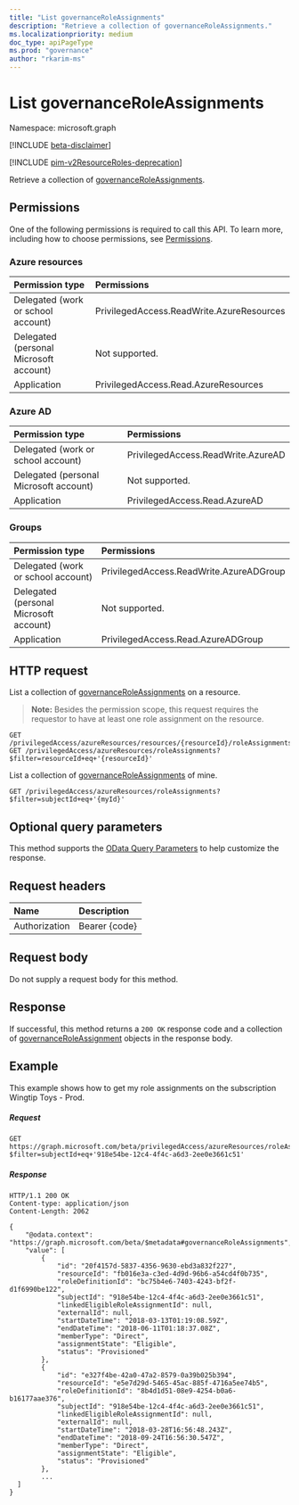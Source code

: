 ```yaml
---
title: "List governanceRoleAssignments"
description: "Retrieve a collection of governanceRoleAssignments."
ms.localizationpriority: medium
doc_type: apiPageType
ms.prod: "governance"
author: "rkarim-ms"
---
```


# List governanceRoleAssignments

Namespace: microsoft.graph

[!INCLUDE [beta-disclaimer](../../includes/beta-disclaimer.md)]

[!INCLUDE [pim-v2ResourceRoles-deprecation](../../includes/pim-v2ResourceRoles-deprecation.md)]

Retrieve a collection of [governanceRoleAssignments](../resources/governanceroleassignment.md).

## Permissions
One of the following permissions is required to call this API. To learn more, including how to choose permissions, see [Permissions](/graph/permissions-reference#privileged-access-permissions).

### Azure resources

| Permission type | Permissions |
|:-------------- |:----------- |
| Delegated (work or school account) | PrivilegedAccess.ReadWrite.AzureResources |
| Delegated (personal Microsoft account) | Not supported. |
| Application | PrivilegedAccess.Read.AzureResources |

### Azure AD

| Permission type | Permissions |
|:--------------- |:----------- |
| Delegated (work or school account) | PrivilegedAccess.ReadWrite.AzureAD |
| Delegated (personal Microsoft account) | Not supported. |
| Application | PrivilegedAccess.Read.AzureAD |

### Groups

|Permission type | Permissions |
|:-------------- |:----------- |
| Delegated (work or school account) | PrivilegedAccess.ReadWrite.AzureADGroup |
| Delegated (personal Microsoft account) | Not supported. |
| Application | PrivilegedAccess.Read.AzureADGroup |

## HTTP request
<!-- { "blockType": "ignored" } -->

List a collection of [governanceRoleAssignments](../resources/governanceroleassignment.md) on a resource.

>**Note:** Besides the permission scope, this request requires the requestor to have at least one role assignment on the resource. 
```http
GET /privilegedAccess/azureResources/resources/{resourceId}/roleAssignments
GET /privilegedAccess/azureResources/roleAssignments?$filter=resourceId+eq+'{resourceId}'
```
List a collection of [governanceRoleAssignments](../resources/governanceroleassignment.md) of mine.
```http
GET /privilegedAccess/azureResources/roleAssignments?$filter=subjectId+eq+'{myId}'
```
## Optional query parameters
This method supports the [OData Query Parameters](/graph/query-parameters) to help customize the response.

## Request headers
| Name      |Description|
|:----------|:----------|
| Authorization  | Bearer {code}|

## Request body
Do not supply a request body for this method.

## Response
If successful, this method returns a `200 OK` response code and a collection of [governanceRoleAssignment](../resources/governanceroleassignment.md) objects in the response body.
## Example

This example shows how to get my role assignments on the subscription Wingtip Toys - Prod.
<!-- {
  "blockType": "request",
  "name": "get_governanceroleassignments"
}-->
##### Request

```http
GET https://graph.microsoft.com/beta/privilegedAccess/azureResources/roleAssignments?$filter=subjectId+eq+'918e54be-12c4-4f4c-a6d3-2ee0e3661c51'
```
##### Response
<!-- {
  "blockType": "response",
  "truncated": true,
  "@odata.type": "microsoft.graph.governanceRoleAssignment",
  "isCollection": true
} -->
```http
HTTP/1.1 200 OK
Content-type: application/json
Content-Length: 2062

{
    "@odata.context": "https://graph.microsoft.com/beta/$metadata#governanceRoleAssignments",
    "value": [
        {
            "id": "20f4157d-5837-4356-9630-ebd3a832f227",
            "resourceId": "fb016e3a-c3ed-4d9d-96b6-a54cd4f0b735",
            "roleDefinitionId": "bc75b4e6-7403-4243-bf2f-d1f6990be122",
            "subjectId": "918e54be-12c4-4f4c-a6d3-2ee0e3661c51",
            "linkedEligibleRoleAssignmentId": null,
            "externalId": null,
            "startDateTime": "2018-03-13T01:19:08.59Z",
            "endDateTime": "2018-06-11T01:18:37.08Z",
            "memberType": "Direct",
            "assignmentState": "Eligible",
            "status": "Provisioned"
        },
        {
            "id": "e327f4be-42a0-47a2-8579-0a39b025b394",
            "resourceId": "e5e7d29d-5465-45ac-885f-4716a5ee74b5",
            "roleDefinitionId": "8b4d1d51-08e9-4254-b0a6-b16177aae376",
            "subjectId": "918e54be-12c4-4f4c-a6d3-2ee0e3661c51",
            "linkedEligibleRoleAssignmentId": null,
            "externalId": null,
            "startDateTime": "2018-03-28T16:56:48.243Z",
            "endDateTime": "2018-09-24T16:56:30.547Z",
            "memberType": "Direct",
            "assignmentState": "Eligible",
            "status": "Provisioned"
        },
        ...
  ]
}
```

<!-- uuid: 8fcb5dbc-d5aa-4681-8e31-b001d5168d79
2015-10-25 14:57:30 UTC -->
<!--
{
  "type": "#page.annotation",
  "description": "List roleAssignments",
  "keywords": "",
  "section": "documentation",
  "tocPath": "",
  "suppressions": []
}
-->


